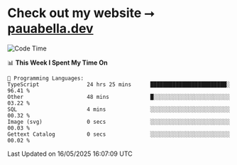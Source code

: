 # Check out my website ⭢ [pauabella.dev](https://pauabella.dev)

<!--START_SECTION:waka-->
![Code Time](http://img.shields.io/badge/Code%20Time-4%2C438%20hrs%2053%20mins-blue)

📊 **This Week I Spent My Time On** 

```text
💬 Programming Languages: 
TypeScript               24 hrs 25 mins      ████████████████████████░   96.41 % 
Other                    48 mins             █░░░░░░░░░░░░░░░░░░░░░░░░   03.22 % 
SQL                      4 mins              ░░░░░░░░░░░░░░░░░░░░░░░░░   00.32 % 
Image (svg)              0 secs              ░░░░░░░░░░░░░░░░░░░░░░░░░   00.03 % 
Gettext Catalog          0 secs              ░░░░░░░░░░░░░░░░░░░░░░░░░   00.02 % 
```


 Last Updated on 16/05/2025 16:07:09 UTC
<!--END_SECTION:waka-->

